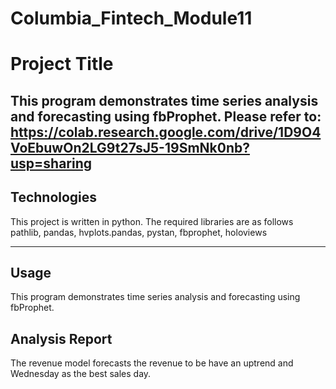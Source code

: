 # Columbia_Fintech_Module11

# Project Title

This program demonstrates time series analysis and forecasting using fbProphet. 
Please refer to: https://colab.research.google.com/drive/1D9O4VoEbuwOn2LG9t27sJ5-19SmNk0nb?usp=sharing
---

## Technologies

This project is written in python. The required libraries are as follows
pathlib, pandas, hvplots.pandas, pystan, fbprophet, holoviews


---

## Usage

This program demonstrates time series analysis and forecasting using fbProphet. 

## Analysis Report

The revenue model forecasts the revenue to be have an uptrend and Wednesday as the best sales day. 
